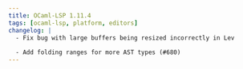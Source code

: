```yaml
---
title: OCaml-LSP 1.11.4
tags: [ocaml-lsp, platform, editors]
changelog: |
  - Fix bug with large buffers being resized incorrectly in Lev
  
  - Add folding ranges for more AST types (#680)
---
```


